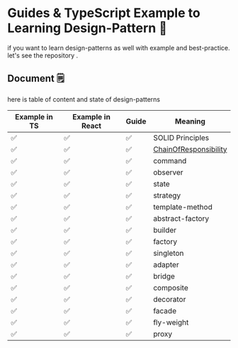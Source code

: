 # Guides & TypeScript Example to Learning Design-Pattern 🚀

if you want to learn design-patterns as well with example and best-practice.
let's see the repository .

## Document 🗒

here is table of content and state of design-patterns

| Example in TS |  Example in React | Guide  | Meaning                 |
| ------------  | ----------------- | ------ | ----------------------- |
| ✅           | ✅                | ✅     | SOLID Principles        |
| ✅           | ✅                | ✅     | [ChainOfResponsibility](https://https://github.com/mahdipakravan-dev/design-patterns-guide/) |
| ✅           | ✅                | ✅     | command                 |
| ✅           | ✅                | ✅     | observer                |
| ✅           | ✅                | ✅     | state                   |
| ✅           | ✅                | ✅     | strategy                |
| ✅           | ✅                | ✅     | template-method         |
| ✅           | ✅                | ✅     | abstract-factory        |
| ✅           | ✅                | ✅     | builder                 |
| ✅           | ✅                | ✅     | factory                 |
| ✅           | ✅                | ✅     | singleton               |
| ✅           | ✅                | ✅     | adapter                 |
| ✅           | ✅                | ✅     | bridge                  |
| ✅           | ✅                | ✅     | composite               |
| ✅           | ✅                | ✅     | decorator               |
| ✅           | ✅                | ✅     | facade                  |
| ✅           | ✅                | ✅     | fly-weight              |
| ✅           | ✅                | ✅     | proxy                   |
